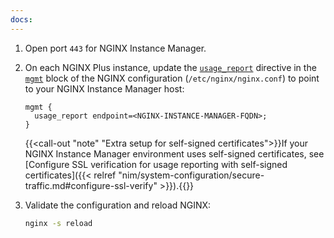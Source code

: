 ```yaml
---
docs:
---
```


1. Open port `443` for NGINX Instance Manager.

2. On each NGINX Plus instance, update the [`usage_report`](https://nginx.org/en/docs/ngx_mgmt_module.html#usage_report) directive in the [`mgmt`](https://nginx.org/en/docs/ngx_mgmt_module.html) block of the NGINX configuration (`/etc/nginx/nginx.conf`) to point to your NGINX Instance Manager host:

    ``` nginx
    mgmt {
      usage_report endpoint=<NGINX-INSTANCE-MANAGER-FQDN>;
    }
    ```

    {{<call-out "note" "Extra setup for self-signed certificates">}}If your NGINX Instance Manager environment uses self-signed certificates, see [Configure SSL verification for usage reporting with self-signed certificates]({{< relref "nim/system-configuration/secure-traffic.md#configure-ssl-verify" >}}).{{</call-out>}}

3. Validate the configuration and reload NGINX:

    ``` bash
    nginx -s reload
    ```

